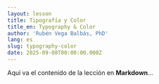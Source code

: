 ```yaml
---
layout: lesson
title: Tipografía y Color
title_en: Typography & Color
author: 'Rubén Vega Balbás, PhD'
lang: es
slug: typography-color
date: 2025-09-08T00:00:00.000Z
---
```


Aquí va el contenido de la lección en **Markdown**…
